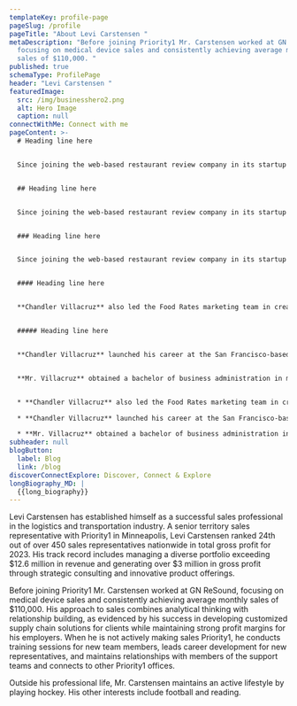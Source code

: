 ```yaml
---
templateKey: profile-page
pageSlug: /profile
pageTitle: "About Levi Carstensen "
metaDescription: "Before joining Priority1 Mr. Carstensen worked at GN ReSound,
  focusing on medical device sales and consistently achieving average monthly
  sales of $110,000. "
published: true
schemaType: ProfilePage
header: "Levi Carstensen "
featuredImage:
  src: /img/businesshero2.png
  alt: Hero Image
  caption: null
connectWithMe: Connect with me
pageContent: >-
  # Heading line here


  Since joining the web-based restaurant review company in its startup phase, **Chandler Villacruz** has spearheaded market research activities that have allowed the firm to build effective advertising campaigns and achieve sound business growth.


  ## Heading line here


  Since joining the web-based restaurant review company in its startup phase, **Chandler Villacruz** has spearheaded market research activities that have allowed the firm to build effective advertising campaigns and achieve sound business growth.


  ### Heading line here


  Since joining the web-based restaurant review company in its startup phase, **Chandler Villacruz** has spearheaded market research activities that have allowed the firm to build effective advertising campaigns and achieve sound business growth.


  #### Heading line here


  **Chandler Villacruz** also led the Food Rates marketing team in creating a successful *user rewards program* that boosted online signups by 10,000 accounts in its first 30 days. For his achievements in his field, the [San Francisco Business Times](file:///home/surajit/Downloads/executives%20(2)/executives/profile.html#) recognized him as one of its “40 Under 40” *business leaders* in 2014.


  ##### Heading line here


  **Chandler Villacruz** launched his career at the San Francisco-based Healthy Living. After only six years with the firm, he advanced from his position of marketing associate to the role of marketing director.


  **Mr. Villacruz** obtained a bachelor of business administration in marketing from the Mays Business School at Texas A&M University, where he pursued the Advertising Strategy career track. Subsequently, he earned a master of science in marketing at the University of Southern California.


  * **Chandler Villacruz** also led the Food Rates marketing team in creating a successful *user rewards program* that boosted online signups by 10,000 accounts in its first 30 days. For his achievements in his field, the [San Francisco Business Times](file:///home/surajit/Downloads/executives%20(2)/executives/profile.html#) recognized him as one of its “40 Under 40” *business leaders* in 2014.

  * **Chandler Villacruz** launched his career at the San Francisco-based Healthy Living. After only six years with the firm, he advanced from his position of marketing associate to the role of marketing director.

  * **Mr. Villacruz** obtained a bachelor of business administration in marketing from the Mays Business School at Texas A&M University, where he pursued the Advertising Strategy career track. Subsequently, he earned a master of science in marketing at the University of Southern California.
subheader: null
blogButton:
  label: Blog
  link: /blog
discoverConnectExplore: Discover, Connect & Explore
longBiography_MD: |
  {{long_biography}}
---
```

Levi Carstensen has established himself as a successful sales professional in the logistics and transportation industry. A senior territory sales representative with Priority1 in Minneapolis, Levi Carstensen ranked 24th out of over 450 sales representatives nationwide in total gross profit for 2023. His track record includes managing a diverse portfolio exceeding $12.6 million in revenue and generating over $3 million in gross profit through strategic consulting and innovative product offerings.

Before joining Priority1 Mr. Carstensen worked at GN ReSound, focusing on medical device sales and consistently achieving average monthly sales of $110,000. His approach to sales combines analytical thinking with relationship building, as evidenced by his success in developing customized supply chain solutions for clients while maintaining strong profit margins for his employers. When he is not actively making sales Priority1, he conducts training sessions for new team members, leads career development for new representatives, and maintains relationships with members of the support teams and connects to other Priority1 offices.

Outside his professional life, Mr. Carstensen maintains an active lifestyle by playing hockey. His other interests include football and reading.